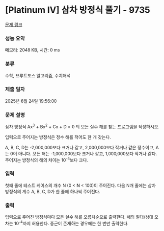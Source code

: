 # [Platinum IV] 삼차 방정식 풀기 - 9735 

[문제 링크](https://www.acmicpc.net/problem/9735) 

### 성능 요약

메모리: 2048 KB, 시간: 0 ms

### 분류

수학, 브루트포스 알고리즘, 수치해석

### 제출 일자

2025년 6월 24일 19:56:00

### 문제 설명

<p>삼차 방정식 Ax<sup>3</sup> + Bx<sup>2</sup> + Cx + D = 0 의 모든 실수 해를 찾는 프로그램을 작성하시오.</p>

<p>입력으로 주어지는 방정식은 정수 해를 적어도 한 개 갖는다.</p>

<p>A, B, C, D는 -2,000,000보다 크거나 같고, 2,000,000보다 작거나 같은 정수이고, A는 0이 아니다. 모든 해는 -1,000,000보다 크거나 같고, 1,000,000보다 작거나 같다. 주어지는 방정식의 해의 차이는 10<sup>-4</sup>보다 크다.</p>

### 입력 

 <p>첫째 줄에 테스트 케이스의 개수 N (0 < N < 100)이 주어진다. 다음 N개 줄에는 삼차 방정식의 계수 A, B, C, D가 한 줄에 하나씩 주어진다.</p>

### 출력 

 <p>입력으로 주어진 방정식마다 모든 실수 해를 오름차순으로 출력한다. 해의 절대/상대 오차는 10<sup>-4</sup>까지 허용한다. 중근이 존재하는 경우에는 한 번만 출력한다.</p>

